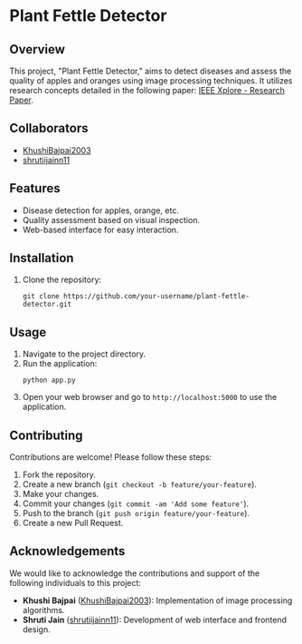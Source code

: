 # Plant Fettle Detector

## Overview
This project, "Plant Fettle Detector," aims to detect diseases and assess the quality of apples and oranges using image processing techniques. It utilizes research concepts detailed in the following paper: [IEEE Xplore - Research Paper](https://ieeexplore.ieee.org/abstract/document/10512262).

## Collaborators
- [KhushiBajpai2003](https://github.com/KhushiBajpai2003)
- [shrutiijainn11](https://github.com/shrutiijainn11)

## Features
- Disease detection for apples, orange, etc.
- Quality assessment based on visual inspection.
- Web-based interface for easy interaction.

## Installation
1. Clone the repository:
   ```
   git clone https://github.com/your-username/plant-fettle-detector.git
   ```
   
## Usage
1. Navigate to the project directory.
2. Run the application:
   ```
   python app.py
   ```
3. Open your web browser and go to `http://localhost:5000` to use the application.

## Contributing
Contributions are welcome! Please follow these steps:
1. Fork the repository.
2. Create a new branch (`git checkout -b feature/your-feature`).
3. Make your changes.
4. Commit your changes (`git commit -am 'Add some feature'`).
5. Push to the branch (`git push origin feature/your-feature`).
6. Create a new Pull Request.

## Acknowledgements
We would like to acknowledge the contributions and support of the following individuals to this project:

- **Khushi Bajpai** ([KhushiBajpai2003](https://github.com/KhushiBajpai2003)):  Implementation of image processing algorithms.
- **Shruti Jain** ([shrutiijainn11](https://github.com/shrutiijainn11)): Development of web interface and frontend design.